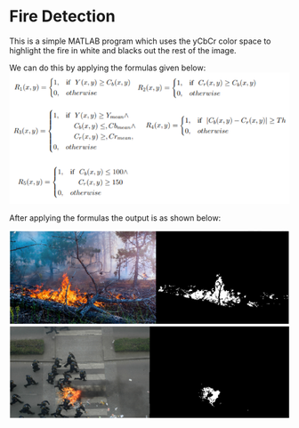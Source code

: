 # Fire Detection 

This is a simple MATLAB program which uses the yCbCr color space to highlight the fire in white and blacks out the rest of the image.

We can do this by applying the formulas given below:<br>
<img src="img\formula.PNG">

After applying the formulas the output is as shown below:

<img src="img\output1.png">
<img src="img\output2.png">

